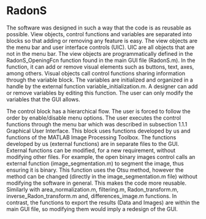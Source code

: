 # RadonS
The software was designed in such a way that the code is as reusable as possible. View objects, control functions and variables are separated into blocks so that adding or removing any feature is easy. The view objects are the menu bar and user interface controls (UIC). UIC are all objects that are not in the menu bar. The view objects are programmatically defined in the RadonS_OpeningFcn function found in the main GUI file (RadonS.m). In the function, it can add or remove visual elements such as buttons, text, axes, among others. Visual objects call control functions sharing information through the variable block. The variables are initialized and organized in a handle by the external function variable_initialization.m. A designer can add or remove variables by editing this function. The user can only modify the variables that the GUI allows.

The control block has a hierarchical flow. The user is forced to follow the order by enable/disable menu options. The user executes the control functions through the menu bar which was described in subsection 1.1.1 Graphical User Interface. This block uses functions developed by us and functions of the MATLAB Image Processing Toolbox. The functions developed by us (external functions) are in separate files to the GUI. External functions can be modified, for a new requirement, without modifying other files. For example, the open binary images control calls an external function (image_segmentation.m) to segment the image, thus ensuring it is binary. This function uses the Otsu method, however the method can be changed (directly in the image_segmentation.m file) without modifying the software in general. This makes the code more reusable. Similarly with area_normalization.m, filtering.m, Radon_transform.m, inverse_Radon_transform.m and, differences_image.m functions. In contrast, the functions to export the results (Data and Images) are within the main GUI file, so modifying them would imply a redesign of the GUI.
